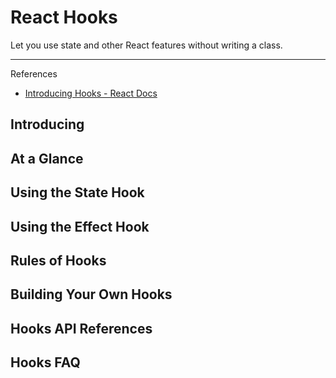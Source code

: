 # React Hooks

Let you use state and other React features without writing a class.

---

References

- [Introducing Hooks - React Docs](https://reactjs.org/docs/hooks-intro.html)

## Introducing

## At a Glance

## Using the State Hook

## Using the Effect Hook

## Rules of Hooks

## Building Your Own Hooks

## Hooks API References

## Hooks FAQ
